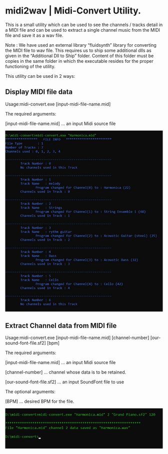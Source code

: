 # midi2wav | Midi-Convert Utility.

This is a small utility which can be used to see the channels / tracks detail in a MIDI file and can be used to extract a single channel music from the MIDI file and save it as a wav file.


Note : We have used an external library “fluidsynth” library for converting the MIDI file to wav file. This requires us to ship some additional dlls as given in the “Additional Dll to Ship” folder. Content of this folder must be copies in the same folder in which the executable resides for the proper functioning of the utility.


This utility can be used in 2 ways:


## Display MIDI file data 

Usage:midi-convert.exe [input-midi-file-name.mid]

The required arguments:

[input-midi-file-name.mid]	... an input Midi source file

![Preview](./image-1.png)

##  Extract Channel data from MIDI file 


Usage:midi-convert.exe [input-midi-file-name.mid] [channel-number] [our-sound-font-file.sf2] [bpm]

The required arguments:

[input-midi-file-name.mid]	... an input Midi source file

[channel-number]	... channel whose data is to be retained.

[our-sound-font-file.sf2]	... an input SoundFont file to use

The optional arguments:

[BPM]	... desired BPM for the file.

![Preview](./image-2.png)

